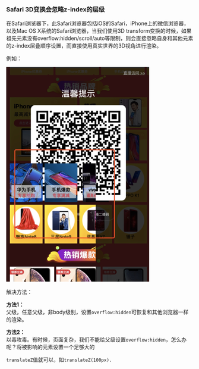 ### Safari 3D变换会忽略z-index的层级

在Safari浏览器下，此Safari浏览器包括iOS的Safari，iPhone上的微信浏览器，以及Mac OS X系统的Safari浏览器，当我们使用3D transform变换的时候，如果祖先元素没有overflow:hidden/scroll/auto等限制，则会直接忽略自身和其他元素的z-index层叠顺序设置，而直接使用真实世界的3D视角进行渲染。

例如：

![](/assets/css.png)

解决方法：

**方法1：**  
父级，任意父级，非body级别，设置`overflow:hidden`可恢复和其他浏览器一样的渲染。

**方法2：**  
以毒攻毒。有时候，页面复杂，我们不能给父级设置`overflow:hidden`，怎么办呢？将被影响的元素设置一个足够大的

`translateZ`值就可以，如`translateZ(100px).`



